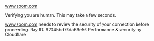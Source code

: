 www.zoom.com

Verifying you are human. This may take a few seconds.

www.zoom.com needs to review the security of your connection before proceeding.
Ray ID: 92045bd76da69e56
Performance & security by Cloudflare